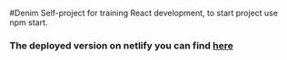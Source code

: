 #Denim
Self-project for training React development, to start project use npm start.
### The deployed version on netlify you can find [here](https://denims.netlify.app/)
